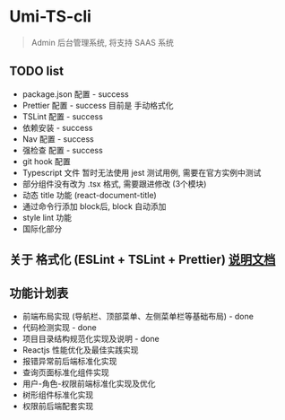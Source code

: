 # Umi-TS-cli
> Admin 后台管理系统, 将支持 SAAS 系统
## TODO list
* package.json 配置 - success
* Prettier 配置 - success 目前是 手动格式化
* TSLint 配置 - success
* 依赖安装 - success
* Nav 配置 - success
* 强检查 配置 - success
* git hook 配置
* Typescript 文件 暂时无法使用 jest 测试用例, 需要在官方实例中测试
* 部分组件没有改为 .tsx 格式, 需要跟进修改 (3个模块)
* 动态 title 功能 (react-document-title)
* 通过命令行添加 block后, block 自动添加
* style lint 功能
* 国际化部分

## 关于 格式化 (ESLint + TSLint + Prettier) [说明文档](./docs/format.md)

## 功能计划表
* 前端布局实现 (导航栏、顶部菜单、左侧菜单栏等基础布局) - done
* 代码检测实现 - done
* 项目目录结构规范化实现及说明 - done
* Reactjs 性能优化及最佳实践实现
* 报错异常前后端标准化实现
* 查询页面标准化组件实现
* 用户-角色-权限前端标准化实现及优化
* 树形组件标准化实现
* 权限前后端配套实现
